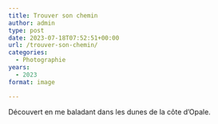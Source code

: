 ```yaml
---
title: Trouver son chemin
author: admin
type: post
date: 2023-07-18T07:52:51+00:00
url: /trouver-son-chemin/
categories:
  - Photographie
years:
  - 2023
format: image

---
```

Découvert en me baladant dans les dunes de la côte d’Opale.